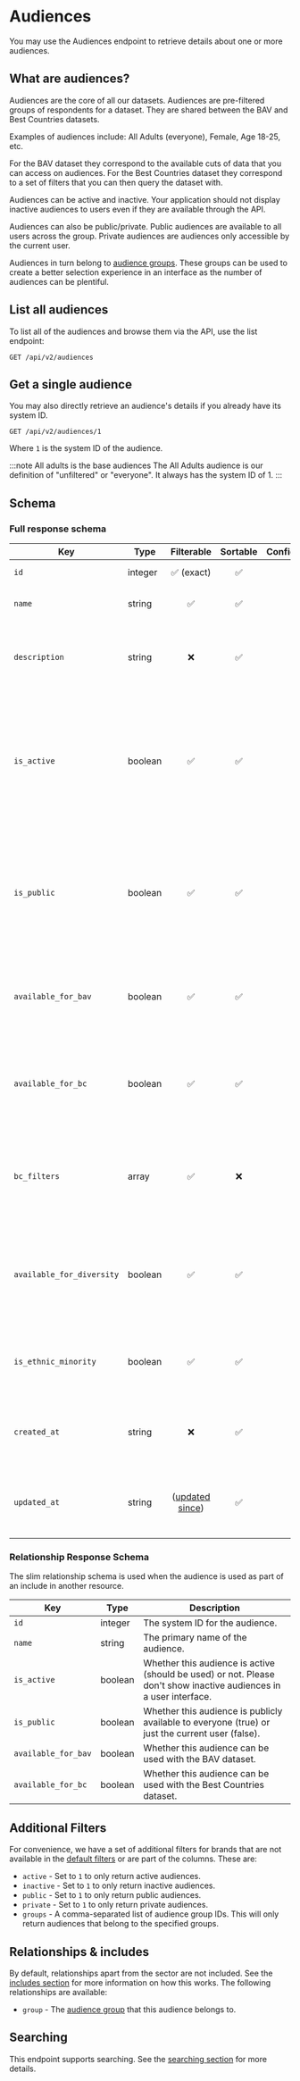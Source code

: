 # Audiences

You may use the Audiences endpoint to retrieve details about one or more audiences.

## What are audiences?

Audiences are the core of all our datasets. Audiences are pre-filtered groups of respondents for a dataset. They are
shared between the BAV and Best Countries datasets.

Examples of audiences include: All Adults (everyone), Female, Age 18-25, etc.

For the BAV dataset they correspond to the available cuts of data that you can access on audiences. For the Best
Countries
dataset they correspond to a set of filters that you can then query the dataset with.

Audiences can be active and inactive. Your application should not display inactive audiences to users even if they are
available through the API.

Audiences can also be public/private. Public audiences are available to all users across the group. Private audiences
are audiences only accessible by the current user.

Audiences in turn belong to [audience groups](audience-groups.md). These groups can be used to create a better
selection experience in an interface as the number of audiences can be plentiful.

## List all audiences

To list all of the audiences and browse them via the API, use the list endpoint:

```http request
GET /api/v2/audiences
```

## Get a single audience

You may also directly retrieve an audience's details if you already have its system ID.

```http request
GET /api/v2/audiences/1
```

Where `1` is the system ID of the audience.

:::note All adults is the base audiences
The All Adults audience is our definition of "unfiltered" or "everyone". It always has the system ID of 1.
:::

## Schema

### Full response schema

| Key                       | Type    |                Filterable                 |      Sortable      |    Configurable    | Description                                                                                                        |
|---------------------------|---------|:-----------------------------------------:|:------------------:|:------------------:|--------------------------------------------------------------------------------------------------------------------|
| `id`                      | integer |        :white_check_mark: (exact)         | :white_check_mark: | :white_check_mark: | The system ID.                                                                                                     |
| `name`                    | string  |            :white_check_mark:             | :white_check_mark: | :white_check_mark: | The display name of the audience.                                                                                  |
| `description`             | string  |                    :x:                    | :white_check_mark: | :white_check_mark: | A more detailed description (optional) of the audience.                                                            |
| `is_active`               | boolean |            :white_check_mark:             | :white_check_mark: | :white_check_mark: | Whether this audience is active (should be used) or not. Please don't show inactive audiences in a user interface. |
| `is_public`               | boolean |            :white_check_mark:             | :white_check_mark: | :white_check_mark: | Whether this audience is publicly available to everyone (true) or just the current user (false).                   |
| `available_for_bav`       | boolean |            :white_check_mark:             | :white_check_mark: | :white_check_mark: | Whether this audience can be used with the BAV dataset.                                                            |
| `available_for_bc`        | boolean |            :white_check_mark:             | :white_check_mark: | :white_check_mark: | Whether this audience can be used with the Best Countries dataset.                                                 |
| `bc_filters`              | array   |            :white_check_mark:             |        :x:         | :white_check_mark: | The filters to apply to the raw Best Countries dataset to get this audience.                                       |
| `available_for_diversity` | boolean |            :white_check_mark:             | :white_check_mark: | :white_check_mark: | Whether this audience is available in the Consumer Equality Equation study.                                        |
| `is_ethnic_minority`      | boolean |            :white_check_mark:             | :white_check_mark: | :white_check_mark: | Whether this audience is considered an ethnic minority.                                                            |
| `created_at`              | string  |                    :x:                    | :white_check_mark: | :white_check_mark: | A datetime string when this audience was first created.                                                            |
| `updated_at`              | string  | ([updated since](../customizing/filters)) | :white_check_mark: | :white_check_mark: | A datetime string when this audience was last updated.                                                             |

### Relationship Response Schema

The slim relationship schema is used when the audience is used as part of an include in another resource.

| Key                 | Type    | Description                                                                                                        |
|---------------------|---------|--------------------------------------------------------------------------------------------------------------------|
| `id`                | integer | The system ID for the audience.                                                                                    |
| `name`              | string  | The primary name of the audience.                                                                                  |
| `is_active`         | boolean | Whether this audience is active (should be used) or not. Please don't show inactive audiences in a user interface. |
| `is_public`         | boolean | Whether this audience is publicly available to everyone (true) or just the current user (false).                   |
| `available_for_bav` | boolean | Whether this audience can be used with the BAV dataset.                                                            |
| `available_for_bc`  | boolean | Whether this audience can be used with the Best Countries dataset.                                                 |

## Additional Filters

For convenience, we have a set of additional filters for brands that are not available in
the [default filters](../customizing/filters.md) or are part of the columns. These are:

- `active` - Set to `1` to only return active audiences.
- `inactive` - Set to `1` to only return inactive audiences.
- `public` - Set to `1` to only return public audiences.
- `private` - Set to `1` to only return private audiences.
- `groups` - A comma-separated list of audience group IDs. This will only return audiences that belong to the
  specified groups.

## Relationships & includes

By default, relationships apart from the sector are not included. See
the [includes section](../customizing/includes) for more information on how this works. The following relationships
are available:

- `group` - The [audience group](audience-groups.md) that this audience belongs to.

## Searching

This endpoint supports searching. See the [searching section](../customizing/searching) for more details.